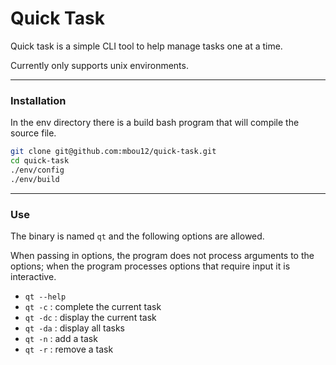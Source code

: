 # Quick Task

Quick task is a simple CLI tool to help manage tasks one at a time.

Currently only supports unix environments.

---

### Installation

In the env directory there is a build bash program that will compile the source
file.

```bash
git clone git@github.com:mbou12/quick-task.git
cd quick-task
./env/config
./env/build
```

---

### Use

The binary is named `qt` and the following options are allowed.

When passing in options, the program does not process arguments to the options; 
when the program processes options that require input it is interactive.

- `qt --help`
- `qt -c` : complete the current task
- `qt -dc` : display the current task
- `qt -da` : display all tasks
- `qt -n` : add a task
- `qt -r` : remove a task
